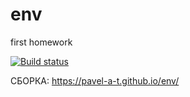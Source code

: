 # env
first homework

[![Build status](https://ci.appveyor.com/api/projects/status/wiwa32gqt4ue0868/branch/master?svg=true)](https://ci.appveyor.com/project/Pavel-A-T/env/branch/master)

СБОРКА:
 https://pavel-a-t.github.io/env/
